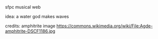 sfpc musical web

idea: a water god makes waves 

credits:
amphitrite image
https://commons.wikimedia.org/wiki/File:Agde-amphitrite-DSCF1186.jpg